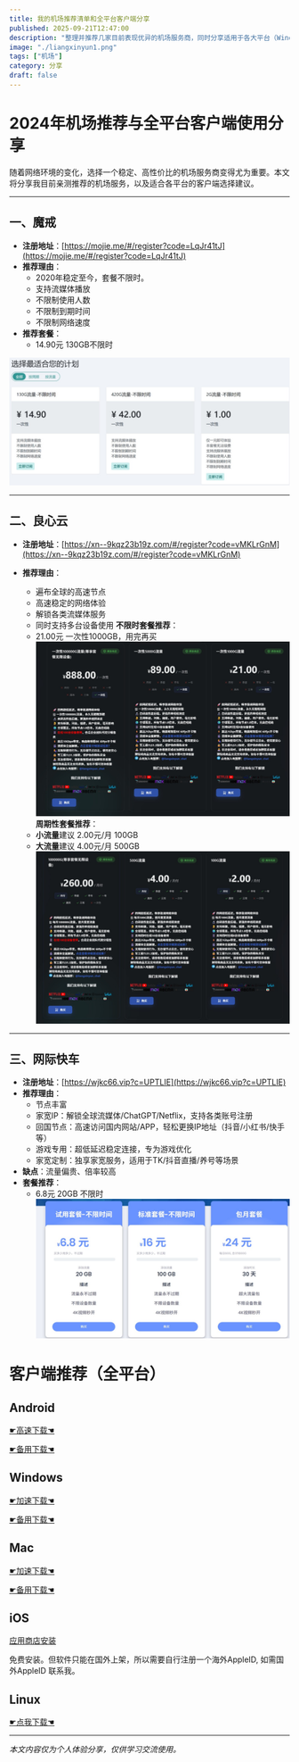 ```yaml
---
title: 我的机场推荐清单和全平台客户端分享
published: 2025-09-21T12:47:00
description: "整理并推荐几家目前表现优异的机场服务商，同时分享适用于各大平台（Windows、Mac、iOS、Android等）的客户端选择建议，所有内容仅供学习交流使用，欢迎理性参考。"
image: "./liangxinyun1.png"
tags: ["机场"]
category: 分享
draft: false
---
```


# 2024年机场推荐与全平台客户端使用分享

随着网络环境的变化，选择一个稳定、高性价比的机场服务商变得尤为重要。本文将分享我目前亲测推荐的机场服务，以及适合各平台的客户端选择建议。

---

## 一、魔戒

- **注册地址**：[https://mojie.me/#/register?code=LqJr41tJ](https://mojie.me/#/register?code=LqJr41tJ)
- **推荐理由**：
  - 2020年稳定至今，套餐不限时。
  - 支持流媒体播放
  - 不限制使用人数
  - 不限制到期时间
  - 不限制网络速度
- **推荐套餐**：
  - 14.90元 130GB不限时

![魔戒](./mojie.png)

---

## 二、良心云

- **注册地址**：[https://xn--9kqz23b19z.com/#/register?code=vMKLrGnM](https://xn--9kqz23b19z.com/#/register?code=vMKLrGnM)
- **推荐理由**：

  - 遍布全球的高速节点
  - 高速稳定的网络体验
  - 解锁各类流媒体服务
  - 同时支持多台设备使用
    **不限时套餐推荐**：
  - 21.00元 一次性1000GB，用完再买
    ![良心云](./liangxinyun1.png)
    **周期性套餐推荐**：
  - **小流量**建议 2.00元/月 100GB
  - **大流量**建议 4.00元/月 500GB
    ![良心云](./liangxinyun2.png)

---

## 三、网际快车

- **注册地址**：[https://wjkc66.vip?c=UPTLIE](https://wjkc66.vip?c=UPTLIE)
- **推荐理由**：
  - 节点丰富
  - 家宽IP：解锁全球流媒体/ChatGPT/Netflix，支持各类账号注册
  - 回国节点：高速访问国内网站/APP，轻松更换IP地址（抖音/小红书/快手等）
  - 游戏专用：超低延迟稳定连接，专为游戏优化
  - 家宽定制：独享家宽服务，适用于TK/抖音直播/养号等场景
- **缺点**：流量偏贵、倍率较高
- **套餐推荐**：
  - 6.8元 20GB 不限时
    ![网际快车](./wangjikuaiche.png)

# 客户端推荐（全平台）

## Android

[☛高速下载☚](https://git.282888.xyz/https://github.com/KaringX/clashmi/releases/download/v1.0.9.134/clashmi_1.0.9.134_android_arm64-v8a.apk "v1.0.9.134")

[☛备用下载☚](https://github.com/KaringX/clashmi/releases/download/v1.0.9.134/clashmi_1.0.9.134_android_arm64-v8a.apk "v1.0.9.134")

## Windows

[☛加速下载☚](https://git.282888.xyz/https://github.com/KaringX/clashmi/releases/download/v1.0.9.134/clashmi_1.0.9.134_windows_x64.exe "clashmiv1.0.9.134")

[☛备用下载☚](https://github.com/KaringX/clashmi/releases/download/v1.0.9.134/clashmi_1.0.9.134_windows_x64.exe "clashmiv1.0.9.134")

## Mac

[☛加速下载☚](https://git.282888.xyz/https://github.com/KaringX/clashmi/releases/download/v1.0.9.134/clashmi_1.0.9.134_macos_universal.dmg "clashmi v1.0.9.134")

[☛备用下载☚]()

## iOS

[应用商店安装](https://apps.apple.com/us/app/clash-mi/id6744321968)

免费安装。但软件只能在国外上架，所以需要自行注册一个海外AppleID, 如需国外AppleID 联系我。

## Linux

[☛点我下载☚](https://github.com/KaringX/clashmi/releases/download/v1.0.9.134/clashmi_1.0.9.134_linux_amd64.rpm)

---

*本文内容仅为个人体验分享，仅供学习交流使用。*
